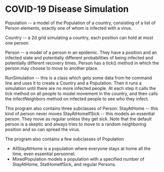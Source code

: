 # COVID-19 Disease Simulation

Population -- a model of the Population of a country, consisting of a list of Person elements, exactly one of whom is infected with a virus.

Country -- a 2d grid simulating a country, each position can hold at most one person.

Person -- a model of a person in an epidemic. They have a position and an infected state and potentially different probabilities of being infected and potentially different recovery times. Person has a tick() method in which the person may choose to move to another place.

RunSimulation -- this is a class which gets some data from he command line and uses it to create a Country and a Population. Then it runs a simulation until there are no more infected people. At each step it calls the tick method on all people to model movement in the country, and then calls the infectNeighbors method on infected people to see who they infect.

This program also contains three subclasses of Person:
StayAtHome -- this kind of person never moves
StayAtHomeIfSick -- this models an essential person. They move as regular unless they get sick.
Note that the default person is a skeptic and always tries to move to a random neighboring position and so can spread the virus.

The program also contains a few subclasses of Population
- AllStayAtHome is a population where everyone stays at home all the time, even essential personnel.
- MixedPopulation models a population with a specified number of StayAtHome, StatHomeIfSick, and regular Persons.
